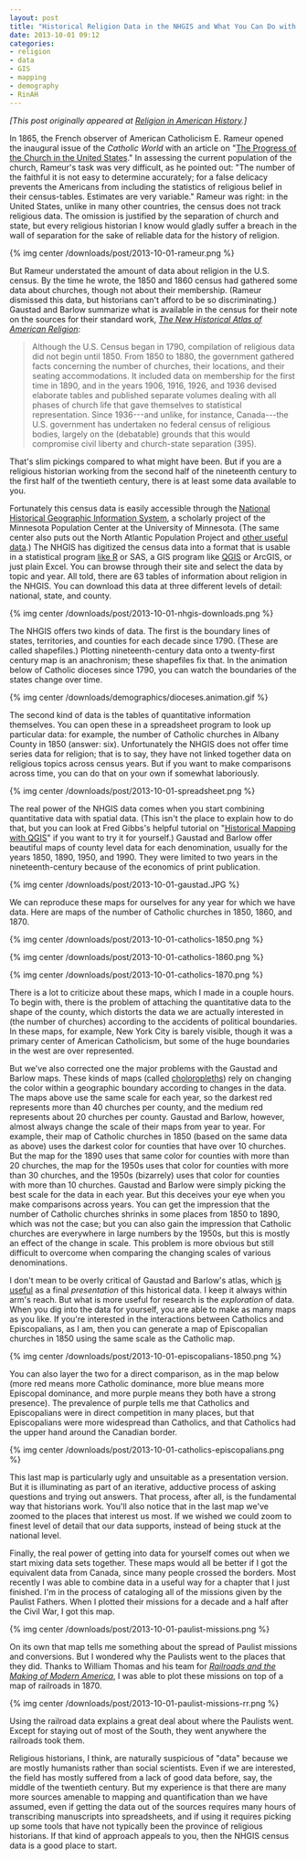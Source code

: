 ```yaml
---
layout: post
title: "Historical Religion Data in the NHGIS and What You Can Do with It" 
date: 2013-10-01 09:12
categories: 
- religion
- data
- GIS
- mapping
- demography
- RinAH
---
```


*[This post originally appeared at [Religion in American History][].]*

In 1865, the French observer of American Catholicism E. Rameur opened
the inaugural issue of the *Catholic World* with an article on "[The
Progress of the Church in the United States][]." In assessing the
current population of the church, Rameur's task was very difficult, as
he pointed out: "The number of the faithful it is not easy to determine
accurately; for a false delicacy prevents the Americans from including
the statistics of religious belief in their census-tables. Estimates are
very variable." Rameur was right: in the United States, unlike in many
other countries, the census does not track religious data. The omission
is justified by the separation of church and state, but every religious
historian I know would gladly suffer a breach in the wall of separation
for the sake of reliable data for the history of religion.

{% img center /downloads/post/2013-10-01-rameur.png %}

But Rameur understated the amount of data about religion in the U.S.
census. By the time he wrote, the 1850 and 1860 census had gathered some
data about churches, though not about their membership. (Rameur
dismissed this data, but historians can't afford to be so
discriminating.) Gaustad and Barlow summarize what is available in the
census for their note on the sources for their standard work, *[The New
Historical Atlas of American Religion][]*:

> Although the U.S. Census began in 1790, compilation of religious data
> did not begin until 1850. From 1850 to 1880, the government gathered
> facts concerning the number of churches, their locations, and their
> seating accommodations. It included data on membership for the first
> time in 1890, and in the years 1906, 1916, 1926, and 1936 devised
> elaborate tables and published separate volumes dealing with all
> phases of church life that gave themselves to statistical
> representation. Since 1936---and unlike, for instance, Canada---the
> U.S. government has undertaken no federal census of religious bodies,
> largely on the (debatable) grounds that this would compromise civil
> liberty and church-state separation (395).

That's slim pickings compared to what might have been. But if you are a
religious historian working from the second half of the nineteenth
century to the first half of the twentieth century, there is at least
some data available to you.

Fortunately this census data is easily accessible through the [National
Historical Geographic Information System][], a scholarly project of the
Minnesota Population Center at the University of Minnesota. (The same
center also puts out the North Atlantic Population Project and [other
useful data][].) The NHGIS has digitized the census data into a format
that is usable in a statistical program [like R][] or SAS, a GIS program
like [QGIS][] or ArcGIS, or just plain Excel. You can browse through
their site and select the data by topic and year. All told, there are 63
tables of information about religion in the NHGIS. You can download this
data at three different levels of detail: national, state, and county.

{% img center /downloads/post/2013-10-01-nhgis-downloads.png %}

The NHGIS offers two kinds of data. The first is the boundary lines of
states, territories, and counties for each decade since 1790. (These are
called shapefiles.) Plotting nineteenth-century data onto a twenty-first
century map is an anachronism; these shapefiles fix that. In the
animation below of Catholic dioceses since 1790, you can watch the
boundaries of the states change over time.

{% img center /downloads/demographics/dioceses.animation.gif %}

The second kind of data is the tables of quantitative information
themselves. You can open these in a spreadsheet program to look up
particular data: for example, the number of Catholic churches in Albany
County in 1850 (answer: six). Unfortunately the NHGIS does not offer
time series data for religion; that is to say, they have not linked
together data on religious topics across census years. But if you want
to make comparisons across time, you can do that on your own if somewhat
laboriously.

{% img center /downloads/post/2013-10-01-spreadsheet.png %}

The real power of the NHGIS data comes when you start combining
quantitative data with spatial data. (This isn't the place to explain
how to do that, but you can look at Fred Gibbs's helpful tutorial on
"[Historical Mapping with QGIS][]" if you want to try it for yourself.)
Gaustad and Barlow offer beautiful maps of county level data for each
denomination, usually for the years 1850, 1890, 1950, and 1990. They
were limited to two years in the nineteenth-century because of the
economics of print publication.

{% img center /downloads/post/2013-10-01-gaustad.JPG %}

We can reproduce these maps for ourselves for any year for which we have
data. Here are maps of the number of Catholic churches in 1850, 1860,
and 1870.

{% img center /downloads/post/2013-10-01-catholics-1850.png %}

{% img center /downloads/post/2013-10-01-catholics-1860.png %}

{% img center /downloads/post/2013-10-01-catholics-1870.png %}

There is a lot to criticize about these maps, which I made in a couple
hours. To begin with, there is the problem of attaching the quantitative
data to the shape of the county, which distorts the data we are actually
interested in (the number of churches) according to the accidents of
political boundaries. In these maps, for example, New York City is
barely visible, though it was a primary center of American Catholicism,
but some of the huge boundaries in the west are over represented.

But we've also corrected one the major problems with the Gaustad and
Barlow maps. These kinds of maps (called [choloropleths][]) rely on
changing the color within a geographic boundary according to changes in
the data. The maps above use the same scale for each year, so the
darkest red represents more than 40 churches per county, and the medium
red represents about 20 churches per county. Gaustad and Barlow,
however, almost always change the scale of their maps from year to year.
For example, their map of Catholic churches in 1850 (based on the same
data as above) uses the darkest color for counties that have over 10
churches. But the map for the 1890 uses that same color for counties
with more than 20 churches, the map for the 1950s uses that color for
counties with more than 30 churches, and the 1950s (bizarrely) uses that
color for counties with more than 10 churches. Gaustad and Barlow were
simply picking the best scale for the data in each year. But this
deceives your eye when you make comparisons across years. You can get
the impression that the number of Catholic churches shrinks in some
places from 1850 to 1890, which was not the case; but you can also gain
the impression that Catholic churches are everywhere in large numbers by
the 1950s, but this is mostly an effect of the change in scale. This
problem is more obvious but still difficult to overcome when comparing
the changing scales of various denominations.

I don't mean to be overly critical of Gaustad and Barlow's atlas, which
[is useful][] as a final *presentation* of this historical data. I keep
it always within arm's reach. But what is more useful for research is
the *exploration* of data. When you dig into the data for yourself, you
are able to make as many maps as you like. If you're interested in the
interactions between Catholics and Episcopalians, as I am, then you can
generate a map of Episcopalian churches in 1850 using the same scale as
the Catholic map.

{% img center /downloads/post/2013-10-01-episcopalians-1850.png %}

You can also layer the two for a direct comparison, as in the map below
(more red means more Catholic dominance, more blue means more Episcopal
dominance, and more purple means they both have a strong presence). The
prevalence of purple tells me that Catholics and Episcopalians were in
direct competition in many places, but that Episcopalians were more
widespread than Catholics, and that Catholics had the upper hand around
the Canadian border.

{% img center /downloads/post/2013-10-01-catholics-episcopalians.png %}

This last map is particularly ugly and unsuitable as a presentation
version. But it is illuminating as part of an iterative, adductive
process of asking questions and trying out answers. That process, after
all, is the fundamental way that historians work. You'll also notice
that in the last map we've zoomed to the places that interest us most.
If we wished we could zoom to finest level of detail that our data
supports, instead of being stuck at the national level.

Finally, the real power of getting into data for yourself comes out when
we start mixing data sets together. These maps would all be better if I
got the equivalent data from Canada, since many people crossed the
borders. Most recently I was able to combine data in a useful way for a
chapter that I just finished. I'm in the process of cataloging all of
the missions given by the Paulist Fathers. When I plotted their missions
for a decade and a half after the Civil War, I got this map.

{% img center /downloads/post/2013-10-01-paulist-missions.png %}

On its own that map tells me something about the spread of Paulist
missions and conversions. But I wondered why the Paulists went to the
places that they did. Thanks to William Thomas and his team for
*[Railroads and the Making of Modern America][]*, I was able to plot
these missions on top of a map of railroads in 1870.

{% img center /downloads/post/2013-10-01-paulist-missions-rr.png %}

Using the railroad data explains a great deal about where the Paulists
went. Except for staying out of most of the South, they went anywhere
the railroads took them.

Religious historians, I think, are naturally suspicious of "data"
because we are mostly humanists rather than social scientists. Even if
we are interested, the field has mostly suffered from a lack of good
data before, say, the middle of the twentieth century. But my experience
is that there are many more sources amenable to mapping and
quantification than we have assumed, even if getting the data out of the
sources requires many hours of transcribing manuscripts into
spreadsheets, and if using it requires picking up some tools that have
not typically been the province of religious historians. If that kind of
approach appeals to you, then the NHGIS census data is a good place to
start.

  [Religion in American History]: http://usreligion.blogspot.com/2013/10/historical-religion-data-in-nhgis-and.html
  [The Progress of the Church in the United States]: http://quod.lib.umich.edu/m/moajrnl/bac8387.0001.001/5:3?rgn=full+text;view=image
  [The New Historical Atlas of American Religion]: https://www.amazon.com/dp/B0044KMUNC/ref=as_li_ss_til?tag=thebacgla-20&camp=0&creative=0&linkCode=as4&creativeASIN=B0044KMUNC&adid=1VWHJBJNDXA101GHTNYP&
  [National Historical Geographic Information System]: https://www.nhgis.org/
  [other useful data]: http://www.ipums.org/
  [like R]: http://www.r-project.org/
  [QGIS]: http://www.qgis.org/en/site/
  [Historical Mapping with QGIS]: http://fredgibbs.net/historical-mapping-with-qgis/
  [choloropleths]: http://en.wikipedia.org/wiki/Choropleth_map
  [is useful]: http://usreligion.blogspot.com/2013/07/atlases-of-american-religion-print-and.html
  [Railroads and the Making of Modern America]: http://railroads.unl.edu/
